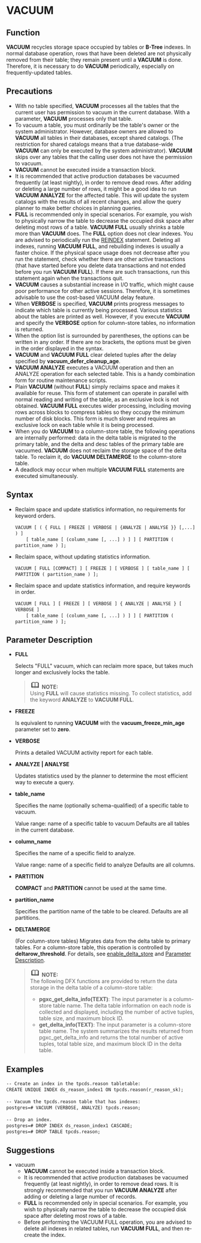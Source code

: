 # VACUUM<a name="EN-US_TOPIC_0257854491"></a>

## Function<a name="en-us_topic_0237122195_en-us_topic_0059777503_sd160e2f29b7240d88e6b4e9c7c7b8ae3"></a>

**VACUUM**  recycles storage space occupied by tables or  **B-Tree**  indexes. In normal database operation, rows that have been deleted are not physically removed from their table; they remain present until a  **VACUUM**  is done. Therefore, it is necessary to do  **VACUUM**  periodically, especially on frequently-updated tables.

## Precautions<a name="en-us_topic_0237122195_en-us_topic_0059777503_sc14108b37ff240e98423cf0f3a02fc33"></a>

-   With no table specified,  **VACUUM**  processes all the tables that the current user has permission to vacuum in the current database. With a parameter,  **VACUUM**  processes only that table.
-   To vacuum a table, you must ordinarily be the table's owner or the system administrator. However, database owners are allowed to  **VACUUM**  all tables in their databases, except shared catalogs. \(The restriction for shared catalogs means that a true database-wide  **VACUUM**  can only be executed by the system administrator\).  **VACUUM**  skips over any tables that the calling user does not have the permission to vacuum.
-   **VACUUM**  cannot be executed inside a transaction block.
-   It is recommended that active production databases be vacuumed frequently \(at least nightly\), in order to remove dead rows. After adding or deleting a large number of rows, it might be a good idea to run  **VACUUM ANALYZE**  for the affected table. This will update the system catalogs with the results of all recent changes, and allow the query planner to make better choices in planning queries.
-   **FULL**  is recommended only in special scenarios. For example, you wish to physically narrow the table to decrease the occupied disk space after deleting most rows of a table.  **VACUUM FULL**  usually shrinks a table more than  **VACUUM**  does. The  **FULL**  option does not clear indexes. You are advised to periodically run the  [REINDEX](reindex.md)  statement. Deleting all indexes, running  **VACUUM FULL**, and rebuilding indexes is usually a faster choice. If the physical space usage does not decrease after you run the statement, check whether there are other active transactions \(that have started before you delete data transactions and not ended before you run  **VACUUM FULL**\). If there are such transactions, run this statement again when the transactions quit.
-   **VACUUM**  causes a substantial increase in I/O traffic, which might cause poor performance for other active sessions. Therefore, it is sometimes advisable to use the cost-based VACUUM delay feature.
-   When  **VERBOSE**  is specified,  **VACUUM**  prints progress messages to indicate which table is currently being processed. Various statistics about the tables are printed as well. However, if you execute  **VACUUM**  and specify the  **VERBOSE**  option for column-store tables, no information is returned.
-   When the option list is surrounded by parentheses, the options can be written in any order. If there are no brackets, the options must be given in the order displayed in the syntax.
-   **VACUUM**  and  **VACUUM FULL**  clear deleted tuples after the delay specified by  **vacuum\_defer\_cleanup\_age**.
-   **VACUUM ANALYZE**  executes a VACUUM operation and then an ANALYZE operation for each selected table. This is a handy combination form for routine maintenance scripts.
-   Plain  **VACUUM**  \(without  **FULL**\) simply reclaims space and makes it available for reuse. This form of statement can operate in parallel with normal reading and writing of the table, as an exclusive lock is not obtained.  **VACUUM FULL**  executes wider processing, including moving rows across blocks to compress tables so they occupy the minimum number of disk blocks. This form is much slower and requires an exclusive lock on each table while it is being processed.
-   When you do  **VACUUM**  to a column-store table, the following operations are internally performed: data in the delta table is migrated to the primary table, and the delta and desc tables of the primary table are vacuumed.  **VACUUM**  does not reclaim the storage space of the delta table. To reclaim it, do  **VACUUM DELTAMERGE**  to the column-store table.
-   A deadlock may occur when multiple  **VACUUM FULL**  statements are executed simultaneously.

## Syntax<a name="en-us_topic_0237122195_en-us_topic_0059777503_s6ae572813e4047dbafe371b136af69ae"></a>

-   Reclaim space and update statistics information, no requirements for keyword orders.

    ```
    VACUUM [ ( { FULL | FREEZE | VERBOSE | {ANALYZE | ANALYSE }} [,...] ) ]
        [ table_name [ (column_name [, ...] ) ] ] [ PARTITION ( partition_name ) ];
    ```

-   Reclaim space, without updating statistics information.

    ```
    VACUUM [ FULL [COMPACT] ] [ FREEZE ] [ VERBOSE ] [ table_name ] [ PARTITION ( partition_name ) ];
    ```

-   Reclaim space and update statistics information, and require keywords in order.

    ```
    VACUUM [ FULL ] [ FREEZE ] [ VERBOSE ] { ANALYZE | ANALYSE } [ VERBOSE ] 
        [ table_name [ (column_name [, ...] ) ] ] [ PARTITION ( partition_name ) ];
    ```


## Parameter Description<a name="en-us_topic_0237122195_en-us_topic_0059777503_sbca5ac35b0f942659382ddcabe74ee42"></a>

-   **FULL**

    Selects "FULL" vacuum, which can reclaim more space, but takes much longer and exclusively locks the table.

    >![](public_sys-resources/icon-note.gif) **NOTE:**   
    >Using  **FULL**  will cause statistics missing. To collect statistics, add the keyword  **ANALYZE**  to  **VACUUM FULL**.  

-   **FREEZE**

    Is equivalent to running  **VACUUM**  with the  **vacuum\_freeze\_min\_age**  parameter set to  **zero**.

-   **VERBOSE**

    Prints a detailed VACUUM activity report for each table.

-   **ANALYZE | ANALYSE**

    Updates statistics used by the planner to determine the most efficient way to execute a query.

-   **table\_name**

    Specifies the name \(optionally schema-qualified\) of a specific table to vacuum.

    Value range: name of a specific table to vacuum Defaults are all tables in the current database.

-   **column\_name**

    Specifies the name of a specific field to analyze.

    Value range: name of a specific field to analyze Defaults are all columns.

-   **PARTITION**

    **COMPACT**  and  **PARTITION**  cannot be used at the same time.

-   **partition\_name**

    Specifies the partition name of the table to be cleared. Defaults are all partitions.

-   **DELTAMERGE**

    \(For column-store tables\) Migrates data from the delta table to primary tables. For a column-store table, this operation is controlled by  **deltarow\_threshold**. For details, see  [enable\_delta\_store](parallel-data-import.md#en-us_topic_0237124705_section1035224982816)  and  [Parameter Description](create-table.md#en-us_topic_0237122117_en-us_topic_0059778169_s99cf2ac11c79436c93385e4efd7c4428).

    >![](public_sys-resources/icon-note.gif) **NOTE:**   
    >The following DFX functions are provided to return the data storage in the delta table of a column-store table:  
    >-   **pgxc\_get\_delta\_info\(TEXT\)**: The input parameter is a column-store table name. The delta table information on each node is collected and displayed, including the number of active tuples, table size, and maximum block ID.  
    >-   **get\_delta\_info\(TEXT\)**: The input parameter is a column-store table name. The system summarizes the results returned from pgxc\_get\_delta\_info and returns the total number of active tuples, total table size, and maximum block ID in the delta table.  


## Examples<a name="en-us_topic_0237122195_en-us_topic_0059777503_s030f55570baf48f8978effdf4361bb45"></a>

```
-- Create an index in the tpcds.reason tabletable:
CREATE UNIQUE INDEX ds_reason_index1 ON tpcds.reason(r_reason_sk);

-- Vacuum the tpcds.reason table that has indexes:
postgres=# VACUUM (VERBOSE, ANALYZE) tpcds.reason;

-- Drop an index.
postgres=# DROP INDEX ds_reason_index1 CASCADE;
postgres=# DROP TABLE tpcds.reason;
```

## Suggestions<a name="en-us_topic_0237122195_en-us_topic_0059777503_section34774208154224"></a>

-   vacuum
    -   **VACUUM**  cannot be executed inside a transaction block.
    -   It is recommended that active production databases be vacuumed frequently \(at least nightly\), in order to remove dead rows. It is strongly recommended that you run  **VACUUM ANALYZE**  after adding or deleting a large number of records.
    -   **FULL**  is recommended only in special scenarios. For example, you wish to physically narrow the table to decrease the occupied disk space after deleting most rows of a table.
    -   Before performing the VACUUM FULL operation, you are advised to delete all indexes in related tables, run  **VACUUM FULL**, and then re-create the index.


